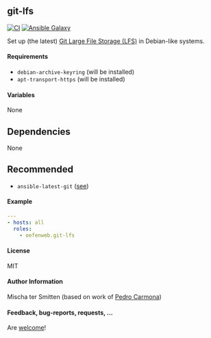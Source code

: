 ## git-lfs

[![CI](https://github.com/Oefenweb/ansible-git-lfs/workflows/CI/badge.svg)](https://github.com/Oefenweb/ansible-git-lfs/actions?query=workflow%3ACI)
[![Ansible Galaxy](http://img.shields.io/badge/ansible--galaxy-git--lfs-blue.svg)](https://galaxy.ansible.com/Oefenweb/git_lfs)

Set up (the latest) [Git Large File Storage (LFS)](https://git-lfs.github.com/) in Debian-like systems.

#### Requirements

* `debian-archive-keyring` (will be installed)
* `apt-transport-https` (will be installed)

#### Variables

None

## Dependencies

None

## Recommended

* `ansible-latest-git` ([see](https://github.com/Oefenweb/ansible-latest-git))

#### Example

```yaml
---
- hosts: all
  roles:
    - oefenweb.git-lfs
```

#### License

MIT

#### Author Information

Mischa ter Smitten (based on work of [Pedro Carmona](https://github.com/pedrocarmona))

#### Feedback, bug-reports, requests, ...

Are [welcome](https://github.com/Oefenweb/ansible-git-lfs/issues)!
